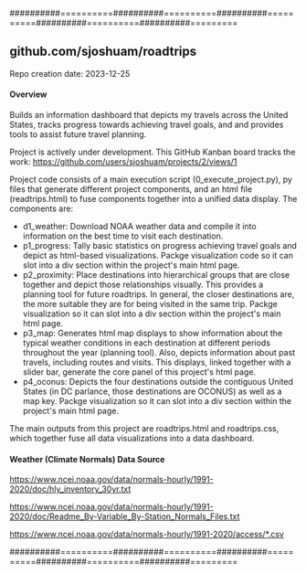 ##########==========##########==========##########==========##########==========##########=========

## github.com/sjoshuam/roadtrips
Repo creation date: 2023-12-25

#### Overview

Builds an information dashboard that depicts my travels across the United States, tracks progress
towards achieving travel goals, and and provides tools to assist future travel planning.

Project is actively under development.  This GitHub Kanban board tracks the work: 
https://github.com/users/sjoshuam/projects/2/views/1

Project code consists of a main execution script (0_execute_project.py), py files that generate
different project components, and an html file (readtrips.html) to fuse components together into
a unified data display.  The components are:

+ d1_weather: Download NOAA weather data and compile it into information on the best time to visit
        each destination.
+ p1_progress: Tally basic statistics on progress achieving travel goals and depict as html-based
        visualizations.  Packge visualization code so it can slot into a div section within
        the project's main html page.
+ p2_proximity: Place destinations into hierarchical groups that are close together and depict
        those relationships visually.  This provides a planning tool for future roadtrips. In
        general, the closer destinations are, the more suitable they are for being visited in
        the same trip.  Packge visualization so it can slot into a div section within
        the project's main html page.
+ p3_map: Generates html map displays to show information about the typical weather conditions
        in each destination at different periods throughout the year (planning tool).  Also,
        depicts information about past travels, including routes and visits.  This displays,
        linked together with a slider bar, generate the core panel of this project's html page.
+ p4_oconus: Depicts the four destinations outside the contiguous United States (in DC parlance,
        those destinations are OCONUS) as well as a map key. Packge visualization so it can
        slot into a div section within the project's main html page.

The main outputs from this project are roadtrips.html and roadtrips.css, which together fuse
all data visualizations into a data dashboard.

#### Weather (Climate Normals) Data Source

https://www.ncei.noaa.gov/data/normals-hourly/1991-2020/doc/hly_inventory_30yr.txt

https://www.ncei.noaa.gov/data/normals-hourly/1991-2020/doc/Readme_By-Variable_By-Station_Normals_Files.txt

https://www.ncei.noaa.gov/data/normals-hourly/1991-2020/access/*.csv

##########==========##########==========##########==========##########==========##########=========
